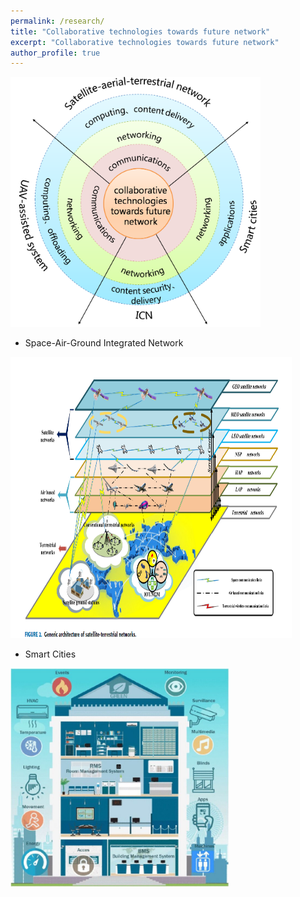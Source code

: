 ```yaml
---
permalink: /research/
title: "Collaborative technologies towards future network"
excerpt: "Collaborative technologies towards future network"
author_profile: true
---
```


<img src="/images/framework.png" height="400" width="400">


* Space-Air-Ground Integrated Network  

<img src="/images/stn.png" height="450" width="450">


* Smart Cities  

<img src="/images/smc.png" height="350" width="350">


